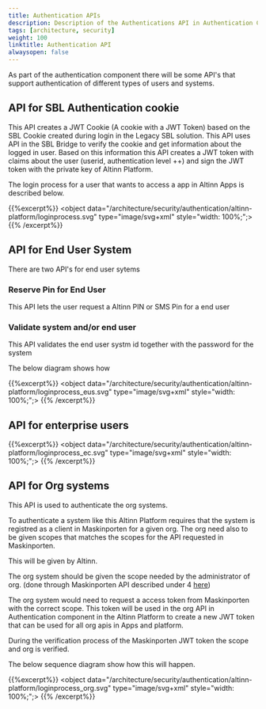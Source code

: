 ```yaml
---
title: Authentication APIs
description: Description of the Authentications API in Authentication Component
tags: [architecture, security]
weight: 100
linktitle: Authentication API
alwaysopen: false
---
```


As part of the authentication component there will be some API's that support authentication of different types of users and systems. 

## API for SBL Authentication cookie
This API creates a JWT Cookie (A cookie with a JWT Token) based on the SBL Cookie created during login in the Legacy SBL solution. This API uses API in the SBL Bridge to verify the cookie
and get information about the logged in user. Based on this information this API creates a JWT token with claims about the user (userid, authentication level ++) and sign the JWT token with
the private key of Altinn Platform.

The login process for a user that wants to access a app in Altinn Apps is described below.

{{%excerpt%}}
<object data="/architecture/security/authentication/altinn-platform/loginprocess.svg" type="image/svg+xml" style="width: 100%;";></object>
{{% /excerpt%}}


## API for End User System
There are two API's for end user sytems

### Reserve Pin for End User
This API lets the user request a Altinn PIN or SMS Pin for a end user 

### Validate system and/or end user
This API validates the end user systm id together with the password for the system 


The below diagram shows how

{{%excerpt%}}
<object data="/architecture/security/authentication/altinn-platform/loginprocess_eus.svg" type="image/svg+xml" style="width: 100%;";></object>
{{% /excerpt%}}

## API for enterprise users

{{%excerpt%}}
<object data="/architecture/security/authentication/altinn-platform/loginprocess_ec.svg" type="image/svg+xml" style="width: 100%;";></object>
{{% /excerpt%}}

## API for Org systems
This API is used to authenticate the org systems. 

To authenticate a system like this Altinn Platform requires that the system is registred as a client in Maskinporten for a given org.
The org need also to be given scopes that matches the scopes for the API requested in Maskinporten. 

This will be given by Altinn. 

The org system should be given the scope needed by the administrator of org. (done through Maskinporten API described under 4 [here](https://difi.github.io/idporten-oidc-dokumentasjon/oidc_guide_maskinporten.html#4-konfigurere-oauth2-klient))

The org system would need to request a access token from Maskinporten with the correct scope. 
This token will be used in the org API in Authentication component in the Altinn Platform
to create a new JWT token that can be used for all org apis in Apps and platform. 

During the verification process of the Maskinporten JWT token the scope and org is verified. 

The below sequence diagram show how this will happen. 


{{%excerpt%}}
<object data="/architecture/security/authentication/altinn-platform/loginprocess_org.svg" type="image/svg+xml" style="width: 100%;";></object>
{{% /excerpt%}}